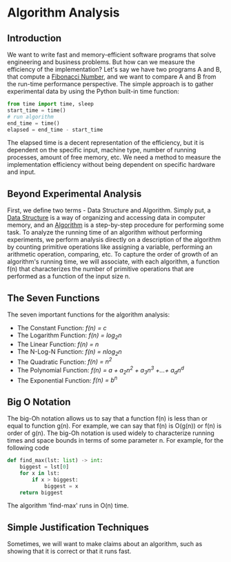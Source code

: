 # Algorithm Analysis  

## Introduction
We want to write fast and memory-efficient software programs that solve engineering and business problems. But how can we measure the efficiency of the implementation? Let's say we have two programs A and B, that compute a [Fibonacci Number](https://en.wikipedia.org/wiki/Fibonacci_number), and we want to compare A and B from the run-time performance perspective. The simple approach is to gather experimental data by using the Python built-in time function:

```Python
from time import time, sleep
start_time = time()                  
# run algorithm
end_time = time()                    
elapsed = end_time - start_time 
``` 
The elapsed time is a decent representation of the efficiency, but it is dependent on the specific input, machine type, number of running processes, amount of free memory, etc. We need a method to measure the implementation efficiency without being dependent on specific hardware and input.  

##  Beyond Experimental Analysis
First, we define two terms - Data Structure and Algorithm. Simply put, a [Data Structure](https://en.wikipedia.org/wiki/Data_structure) is a way of organizing and accessing data in computer memory, and an [Algorithm](https://en.wikipedia.org/wiki/Algorithm) is a step-by-step procedure for performing some task. To analyze the running time of an algorithm without performing experiments, we perform analysis directly on a description of the algorithm by counting primitive operations like assigning a variable, performing an arithmetic operation, comparing, etc. To capture the order of growth of an algorithm's running time, we will associate, with each algorithm, a function f(n) that characterizes the number of primitive operations that are performed as a function of the input size n.

## The Seven Functions
The seven important functions for the algorithm analysis:
- The Constant Function: <em>f(n) = c</em>
- The Logarithm Function: <em>f(n) = log<sub>2</sub>n</em>
- The Linear Function: <em>f(n) = n</em>
- The N-Log-N Function: <em>f(n) = nlog<sub>2</sub>n</em>
- The Quadratic Function: <em>f(n) = n<sup>2</sup></em>
- The Polynomial Function: <em>f(n) = a + a<sub>2</sub>n<sup>2</sup> + a<sub>3</sub>n<sup>3</sup> +...+ a<sub>d</sub>n<sup>d</sup></em>
- The Exponential Function: <em>f(n) = b<sup>n</sup></em>

##  Big O Notation
The big-Oh notation allows us to say that a function f(n) is less than or equal to function g(n). For example, we can say that f(n) is O(g(n)) or f(n) is order of g(n).
The big-Oh notation is used widely to characterize running times and space bounds in terms of some parameter n.
For example, for the following code 
```python
def find_max(lst: list) -> int:
    biggest = lst[0]
    for x in lst:
        if x > biggest:
            biggest = x  
    return biggest
```
The algorithm 'find-max' runs in O(n) time.

## Simple Justification Techniques
Sometimes, we will want to make claims about an algorithm, such as showing that it is correct or that it runs fast.

